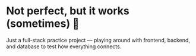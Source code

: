 # Not perfect, but it works (sometimes) 🔧

Just a full-stack practice project — playing around with frontend, backend, and database to test how everything connects.

